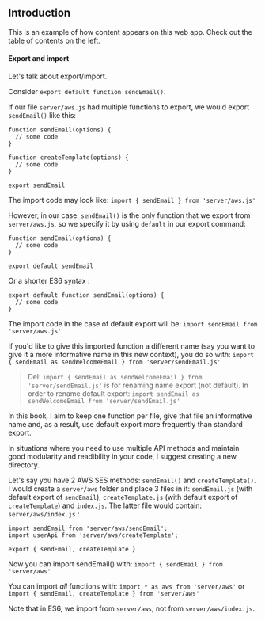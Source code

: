 ## Introduction

This is an example of how content appears on this web app. Check out the table of contents on the left.

#### Export and import

Let's talk about export/import.

Consider `export default function sendEmail()`.

If our file `server/aws.js` had multiple functions to export, we would export `sendEmail()` like this:
```
function sendEmail(options) {
  // some code
}

function createTemplate(options) {
  // some code
}

export sendEmail
```

The import code may look like:
`import { sendEmail } from 'server/aws.js'`

However, in our case, `sendEmail()` is the only function that we export from `server/aws.js`, so we specify it by using `default` in our export command:
```
function sendEmail(options) {
  // some code
}

export default sendEmail
```

Or a shorter ES6 syntax :
```
export default function sendEmail(options) {
  // some code
}
```

The import code in the case of default export will be:
`import sendEmail from 'server/aws.js'`

If you'd like to give this imported function a different name (say you want to give it a more informative name in this new context), you do so with:
`import { sendEmail as sendWelcomeEmail } from 'server/sendEmail.js'`

> Del: `import { sendEmail as sendWelcomeEmail } from 'server/sendEmail.js'` is for renaming name export (not default). In order to rename default export: `import sendEmail as sendWelcomeEmail from 'server/sendEmail.js'`

In this book, I aim to keep one function per file, give that file an informative name and, as a result, use default export more frequently than standard export.

In situations where you need to use multiple API methods and maintain good modularity and readibility in your code, I suggest creating a new directory.

Let's say you have 2 AWS SES methods: `sendEmail()` and `createTemplate()`. I would create a `server/aws` folder and place 3 files in it: `sendEmail.js` (with default export of `sendEmail`), `createTemplate.js` (with default export of `createTemplate`) and `index.js`. The latter file would contain:
`server/aws/index.js` :
```
import sendEmail from 'server/aws/sendEmail';
import userApi from 'server/aws/createTemplate';

export { sendEmail, createTemplate }
```

Now you can import sendEmail() with:
`import { sendEmail } from 'server/aws'`

You can import _all_ functions with:
`import * as aws from 'server/aws'`
or
`import { sendEmail, createTemplate } from 'server/aws'`

Note that in ES6, we import from `server/aws`, not from `server/aws/index.js`.
